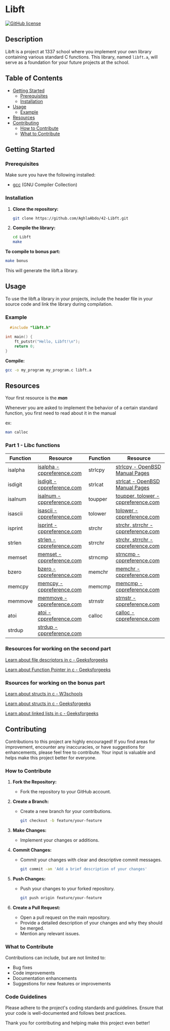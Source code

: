 # Libft

[![GitHub license](https://img.shields.io/badge/license-MIT-blue.svg)](https://github.com/YourUsername/Libft/blob/main/LICENSE)

## Description

Libft is a project at 1337 school where you implement your own library containing various standard C functions. This library, named `libft.a`, will serve as a foundation for your future projects at the school.

## Table of Contents

- [Getting Started](#getting-started)
  - [Prerequisites](#prerequisites)
  - [Installation](#installation)
- [Usage](#usage)
  - [Example](#example)
- [Resources](#resources)
- [Contributing](#contributing)
  - [How to Contribute](#how-to-contribute)
  - [What to Contribute](#how-to-contribute)

## Getting Started

### Prerequisites

Make sure you have the following installed:

- [gcc](https://gcc.gnu.org/) (GNU Compiler Collection)

### Installation

1. **Clone the repository:**

   ```bash
   git clone https://github.com/AghlaAbdo/42-Libft.git
   ```

2. **Compile the library:**

   ```bash
   cd Libft
   make
   ```
**To compile to bonus part:**

  ```bash
  make bonus
  ```

This will generate the libft.a library.

## Usage

To use the libft.a library in your projects, include the header file in your source code and link the library during compilation.

### Example

  ```c
    #include "libft.h"
  
  int main() {
      ft_putstr("Hello, Libft!\n");
      return 0;
  }
  ```
**Compile:**

  ```bash
  gcc -o my_program my_program.c libft.a
  ```
## Resources

Your first resource is the ***man***

Whenever you are asked to implement the behavior of a certain standard function, you first need to read about it in the manual

  ex:
  ```bash
  man calloc
  ```

### Part 1 - Libc functions

| Function   | Resource                                                    | Function   | Resource                                                    |
|------------|-------------------------------------------------------------|------------|-------------------------------------------------------------|
| isalpha    | [isalpha - cppreference.com](https://en.cppreference.com/w/c/string/byte) | strlcpy    | [strlcpy - OpenBSD Manual Pages](https://man.openbsd.org/strlcpy.3) |
| isdigit    | [isdigit - cppreference.com](https://en.cppreference.com/w/c/string/byte) | strlcat    | [strlcat - OpenBSD Manual Pages](https://man.openbsd.org/strlcat.3) |
| isalnum    | [isalnum - cppreference.com](https://en.cppreference.com/w/c/string/byte) | toupper    | [toupper, tolower - cppreference.com](https://en.cppreference.com/w/c/string/byte/toupper) |
| isascii    | [isascii - cppreference.com](https://en.cppreference.com/w/c/string/byte) | tolower    | [tolower - cppreference.com](https://en.cppreference.com/w/c/string/byte/tolower) |
| isprint    | [isprint - cppreference.com](https://en.cppreference.com/w/c/string/byte) | strchr     | [strchr, strrchr - cppreference.com](https://en.cppreference.com/w/c/string/byte/strchr) |
| strlen     | [strlen - cppreference.com](https://en.cppreference.com/w/c/string/byte/strlen) | strrchr    | [strchr, strrchr - cppreference.com](https://en.cppreference.com/w/c/string/byte/strchr) |
| memset     | [memset - cppreference.com](https://en.cppreference.com/w/c/string/byte/memset) | strncmp    | [strncmp - cppreference.com](https://en.cppreference.com/w/c/string/byte/strncmp) |
| bzero      | [bzero - cppreference.com](https://en.cppreference.com/w/cpp/string/byte/bzero) | memchr     | [memchr - cppreference.com](https://en.cppreference.com/w/c/string/byte/memchr) |
| memcpy     | [memcpy - cppreference.com](https://en.cppreference.com/w/c/string/byte/memcpy) | memcmp     | [memcmp - cppreference.com](https://en.cppreference.com/w/c/string/byte/memcmp) |
| memmove    | [memmove - cppreference.com](https://en.cppreference.com/w/c/string/byte/memmove) | strnstr    | [strnstr - cppreference.com](https://en.cppreference.com/w/c/string/byte/strnstr) |
| atoi       | [atoi - cppreference.com](https://en.cppreference.com/w/c/string/byte/atoi) | calloc     | [calloc - cppreference.com](https://en.cppreference.com/w/c/memory/calloc) |
| strdup     | [strdup - cppreference.com](https://en.cppreference.com/w/c/memory/strdup) |

### Resources for working on the second part

[Learn about file descriptors in c - Geeksforgeeks](https://www.geeksforgeeks.org/input-output-system-calls-c-create-open-close-read-write/)

[Learn about Function Pointer in c - Geeksforgeeks](https://www.geeksforgeeks.org/function-pointer-in-c/)

### Rsources for working on the bonus part

[Learn about structs in c - W3schools](https://www.w3schools.com/c/c_structs.php)

[Learn about structs in c - Geeksforgeeks](https://www.geeksforgeeks.org/structures-c/)

[Learn about linked lists in c - Geeksforgeeks](https://www.geeksforgeeks.org/what-is-linked-list/)

## Contributing

Contributions to this project are highly encouraged! If you find areas for improvement, encounter any inaccuracies, or have suggestions for enhancements, please feel free to contribute. Your input is valuable and helps make this project better for everyone.

### How to Contribute

1. **Fork the Repository:**
   - Fork the repository to your GitHub account.

2. **Create a Branch:**
   - Create a new branch for your contributions.
     ```bash
     git checkout -b feature/your-feature
     ```

3. **Make Changes:**
   - Implement your changes or additions.

4. **Commit Changes:**
   - Commit your changes with clear and descriptive commit messages.
     ```bash
     git commit -am 'Add a brief description of your changes'
     ```

5. **Push Changes:**
   - Push your changes to your forked repository.
     ```bash
     git push origin feature/your-feature
     ```

6. **Create a Pull Request:**
   - Open a pull request on the main repository.
   - Provide a detailed description of your changes and why they should be merged.
   - Mention any relevant issues.

### What to Contribute

Contributions can include, but are not limited to:

- Bug fixes
- Code improvements
- Documentation enhancements
- Suggestions for new features or improvements

### Code Guidelines

Please adhere to the project's coding standards and guidelines. Ensure that your code is well-documented and follows best practices.

Thank you for contributing and helping make this project even better!
